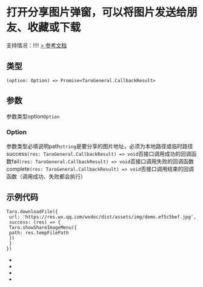 # 打开分享图片弹窗，可以将图片发送给朋友、收藏或下载
支持情况：!!!!
[> 参考文档
](https://developers.weixin.qq.com/miniprogram/dev/api/share/wx.showShareImageMenu.html)
## 类型[​](showShareImageMenu.html#类型)
```tsx
(option: Option) => Promise<TaroGeneral.CallbackResult>
```

## 参数[​](showShareImageMenu.html#参数)
参数类型option`Option`
### Option[​](showShareImageMenu.html#option)
参数类型必填说明path`string`是要分享的图片地址，必须为本地路径或临时路径success`(res: TaroGeneral.CallbackResult) => void`否接口调用成功的回调函数fail`(res: TaroGeneral.CallbackResult) => void`否接口调用失败的回调函数complete`(res: TaroGeneral.CallbackResult) => void`否接口调用结束的回调函数（调用成功、失败都会执行）
## 示例代码[​](showShareImageMenu.html#示例代码)
```tsx
Taro.downloadFile({
 url: 'https://res.wx.qq.com/wxdoc/dist/assets/img/demo.ef5c5bef.jpg',
 success: (res) => {
 Taro.showShareImageMenu({
 path: res.tempFilePath
 })
 }
})
```

- 
- 

- 

-

